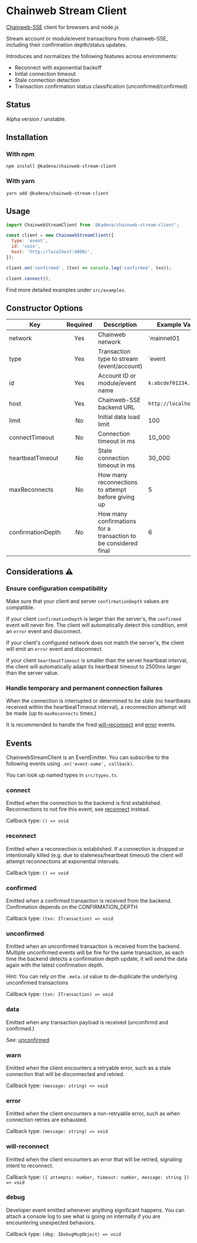 # Chainweb Stream Client

[Chainweb-SSE][1] client for browsers and node.js

Stream account or module/event transactions from chainweb-SSE, including their
confirmation depth/status updates.

Introduces and normalizes the following features across environments:

- Reconnect with exponential backoff
- Initial connection timeout
- Stale connection detection
- Transaction confirmation status classification (unconfirmed/confirmed)

## Status

Alpha version / unstable.

## Installation

### With npm

```
npm install @kadena/chainweb-stream-client
```

### With yarn

```
yarn add @kadena/chainweb-stream-client
```

## Usage

```js
import ChainwebStreamClient from '@kadena/chainweb-stream-client';

const client = new ChainwebStreamClient({
  type: 'event',
  id: 'coin',
  host: 'http://localhost:4000/',
});

client.on('confirmed', (txn) => console.log('confirmed', txn));

client.connect();
```

Find more detailed examples under `src/examples`.

## Constructor Options

| Key               | Required | Description                                                     | Example Values          |           |       |
| ----------------- | :------: | --------------------------------------------------------------- | ----------------------- | --------- | ----- |
| network           |   Yes    | Chainweb network                                                | \`mainnet01             | testnet04 | ...\` |
| type              |   Yes    | Transaction type to stream (event/account)                      | \`event                 | account\` |       |
| id                |   Yes    | Account ID or module/event name                                 | `k:abcdef01234..`       |           |       |
| host              |   Yes    | Chainweb-SSE backend URL                                        | `http://localhost:4000` |           |       |
| limit             |    No    | Initial data load limit                                         | 100                     |           |       |
| connectTimeout    |    No    | Connection timeout in ms                                        | 10_000                  |           |       |
| heartbeatTimeout  |    No    | Stale connection timeout in ms                                  | 30_000                  |           |       |
| maxReconnects     |    No    | How many reconnections to attempt before giving up              | 5                       |           |       |
| confirmationDepth |    No    | How many confirmations for a transaction to be considered final | 6                       |           |       |

## Considerations ⚠️

### Ensure configuration compatibility

Make sure that your client and server `confirmationDepth` values are compatible.

If your client `confirmationDepth` is larger than the server's, the `confirmed`
event will never fire. The client will automatically detect this condition, emit
an `error` event and disconnect.

If your client's configured network does not match the server's, the client will
emit an `error` event and disconnect.

If your client `heartbeatTimeout` is smaller than the server heartbeat interval,
the client will automatically adapt its heartbeat timeout to 2500ms larger than
the server value.

### Handle temporary and permanent connection failures

When the connection is interrupted or determined to be stale (no heartbeats
received within the heartbeatTimeout interval), a reconnection attempt will be
made (up to `maxReconnects` times.)

It is recommended to handle the fired [will-reconnect][2] and [error][3] events.

## Events

ChainwebStreamClient is an EventEmitter. You can subscribe to the following
events using `.on('event-name', callback)`.

You can look up named types in `src/types.ts`.

### connect

Emitted when the connection to the backend is first established. Reconnections
to not fire this event, see [reconnect][4] instead.

Callback type: `() => void`

### reconnect

Emitted when a reconnection is established. If a connection is dropped or
intentionally killed (e.g. due to staleness/heartbeat timeout) the client will
attempt reconnections at exponential intervals.

Callback type: `() => void`

### confirmed

Emitted when a confirmed transaction is received from the backend. Confirmation
depends on the CONFIRMATION_DEPTH

Callback type: `(txn: ITransaction) => void`

### unconfirmed

Emitted when an unconfirmed transaction is received from the backend. Multiple
unconfirmed events will be fire for the same transaction, as each time the
backend detects a confirmation depth update, it will send the data again with
the latest confirmation depth.

Hint: You can rely on the `.meta.id` value to de-duplicate the underlying
unconfirmed transactions

Callback type: `(txn: ITransaction) => void`

### data

Emitted when any transaction payload is received (unconfirmd and confirmed.)

See: [unconfirmed][5]

### warn

Emitted when the client encounters a retryable error, such as a stale connection
that will be disconnected and retried.

Callback type: `(message: string) => void`

### error

Emitted when the client encounters a non-retryable error, such as when
connection retries are exhausted.

Callback type: `(message: string) => void`

### will-reconnect

Emitted when the client encounters an error that will be retried, signaling
intent to reconnect.

Callback type:
`({ attempts: number, timeout: number, message: string }) => void`

### debug

Developer event emitted whenever anything significant happens. You can attach a
console log to see what is going on internally if you are encountering
unexpected behaviors.

Callback type: `(dbg: IDebugMsgObject) => void`

[1]: https://github.com/kadena-io/chainweb-sse
[2]: #will-reconnect
[3]: #error
[4]: #reconnect
[5]: #unconfirmed
